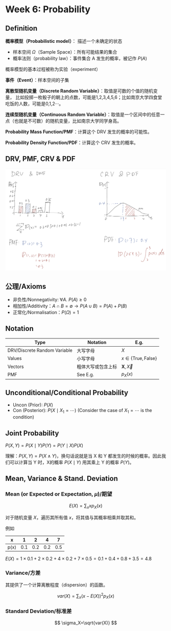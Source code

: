 # Week 6: Probability


## Definition

**概率模型（Probabilistic model）**： 描述一个未确定的状态
- 样本空间 $\Omega$（Sample Space）：所有可能结果的集合
- 概率法则（probability law）：事件集合 A 发生的概率，被记作 $P(A)$

概率模型的基本过程被称为实验（experiment）

**事件（Event）**：样本空间的子集

**离散型随机变量（Discrete Random Variable）**：取值是可数的个值的随机变量， 比如投掷一枚骰子的朝上的点数，可能是1,2,3,4,5,6；比如南京大学四食堂吃饭的人数，可能是0,1,2···。

**连续型随机变量（Continuous Random Variable）**：取值是一个区间中的任意一点（也就是不可数）的随机变量，比如南京大学同学身高。

**Probability Mass Function/PMF**：计算这个 DRV 发生的概率的可能性。

**Probability Density Function/PDF**：计算这个 CRV 发生的概率。

## DRV, PMF, CRV & PDF

![](img/P/DRVCRV.png)

## 公理/Axioms

- 非负性/Nonnegativity: $\forall A.\ P(A) \geq 0$
- 相加性/Additivity：$A\cap B=\emptyset\to P(A\cup B)=P(A)+P(B)$
- 正常化/Normalisation：$P(\Omega)=1$

## Notation

| Type                         | Notation           | E.g.                                |
| ---------------------------- | ------------------ | ----------------------------------- |
| DRV/Discrete Random Variable | 大写字母           | $X$                                 |
| Values                       | 小写字母           | $x\in\{\text{True}, \text{False}\}$ |
| Vectors                      | 粗体大写或包含上标 | $\mathbf{X}, \vec{X}$               |
| PMF                          | See E.g.           | $p_X(x)$                            |

## Unconditional/Conditional Probability

- Uncon (Prior): $P(X)$
- Con (Posterior): $P(X\mid X_1=\cdots)$ (Consider the case of $X_1=\cdots$ is the condition)

## Joint Probability

$P(X, Y)=P(X\mid Y)P(Y)=P(Y\mid X)P(X)$

理解：$P(X,Y)=P(X\wedge Y)$，换句话说就是当 X 和 Y 都发生的时候的概率。因此我们可以计算当 Y 时，X的概率 $P(X\mid Y)$ 用其乘上 Y 的概率 $P(Y)$。

## Mean, Variance & Stand. Deviation

### Mean (or Expected or Expectation, $\mu$)/期望

$$
E(X)=\sum_x{xp_X{(x)}}
$$

对于随机变量 $X$，遍历其所有值 $x$，将其值与其概率相乘并取其和。

例如

| x    | 1   | 2   | 4   | 7   |
| ---- | --- | --- | --- | --- |
| p(x) | 0.1 | 0.2 | 0.2 | 0.5 |

$E(X)=1\times 0.1+2\times 0.2 +4\times 0.2+7\times 0.5=0.1+0.4+0.8+3.5=4.8$

### Variance/方差

其提供了一个计算离散程度（dispersion）的函数。

$$
var(X)=\sum_x{(x-E(X))^2p_X(x)}
$$

### Standard Deviation/标准差

$$
\sigma_X=\sqrt{var(X)}
$$
